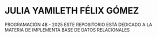 # JULIA YAMILETH FÉLIX GÓMEZ
PROGRAMACIÓN 4B - 2025 ESTE REPOSITORIO ESTÁ DEDICADO A LA MATERIA DE IMPLEMENTA BASE DE DATOS RELACIONALES 
